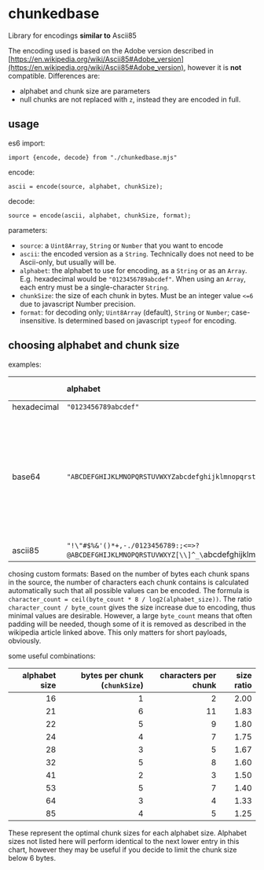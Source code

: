 # chunkedbase
Library for encodings **similar to** Ascii85

The encoding used is based on the Adobe version described in [https://en.wikipedia.org/wiki/Ascii85#Adobe_version](https://en.wikipedia.org/wiki/Ascii85#Adobe_version), however it is **not** compatible. Differences are:
- alphabet and chunk size are parameters
- null chunks are not replaced with `z`, instead they are encoded in full.

## usage
es6 import:
```
import {encode, decode} from "./chunkedbase.mjs"
```

encode:
```
ascii = encode(source, alphabet, chunkSize);
```

decode:
```
source = encode(ascii, alphabet, chunkSize, format);
```

parameters:
- `source`: a `Uint8Array`, `String` or `Number` that you want to encode
- `ascii`: the encoded version as a `String`. Technically does not need to be Ascii-only, but usually will be.
- `alphabet`: the alphabet to use for encoding, as a `String` or as an `Array`. E.g. hexadecimal would be `"0123456789abcdef"`. When using an `Array`, each entry must be a single-character `String`.
- `chunkSize`: the size of each chunk in bytes. Must be an integer value `<=6` due to javascript Number precision.
- `format`: for decoding only; `Uint8Array` (default), `String` or `Number`; case-insensitive. Is determined based on javascript `typeof` for encoding.

## choosing alphabet and chunk size
examples:

| |alphabet|alphabet size|chunk size| |
|:-|:-|-:|-:|:-|
|hexadecimal|`"0123456789abcdef"`|16|1| |
|base64|`"ABCDEFGHIJKLMNOPQRSTUVWXYZabcdefghijklmnopqrstuvwxyz0123456789+/"`|64|3|differs in how padding is handled; use `atob()` and `btoa()` instead. (probably faster as well)|
|ascii85|`"!\"#$%&'()*+,-./0123456789:;<=>?@ABCDEFGHIJKLMNOPQRSTUVWXYZ[\\]^_\`abcdefghijklmnopqrstu"`|85|4| |most similar, however this library does not replace all zero chunks by the single character `z`, and will fail when reading that.

chosing custom formats:
Based on the number of bytes each chunk spans in the source, the number of characters each chunk contains is calculated automatically such that all possible values can be encoded. The formula is `character_count = ceil(byte_count * 8 / log2(alphabet_size))`. The ratio `character_count / byte_count` gives the size increase due to encoding, thus minimal values are desirable. However, a large `byte_count` means that often padding will be needed, though some of it is removed as described in the wikipedia article linked above. This only matters for short payloads, obviously.

some useful combinations:

|alphabet size|bytes per chunk (`chunkSize`)|characters per chunk|size ratio|
|-:|-:|-:|-:|
|16|1|2|2.00|
|21|6|11|1.83|
|22|5|9|1.80|
|24|4|7|1.75|
|28|3|5|1.67|
|32|5|8|1.60|
|41|2|3|1.50|
|53|5|7|1.40|
|64|3|4|1.33|
|85|4|5|1.25|
These represent the optimal chunk sizes for each alphabet size. Alphabet sizes not listed here will perform identical to the next lower entry in this chart, however they may be useful if you decide to limit the chunk size below 6 bytes.
